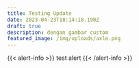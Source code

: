 ```yaml
---
title: Testing Update
date: 2023-04-23T18:14:18.190Z
draft: true
description: dengan gambar custom
featured_image: /img/uploads/axle.png
---
```

{﻿{< alert-info >}}
t﻿est alert
{﻿{< /alert-info >}}